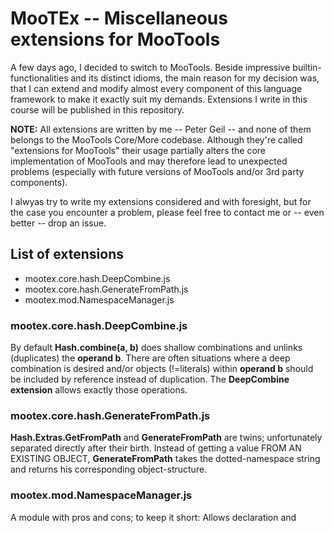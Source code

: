 # MooTEx -- Miscellaneous extensions for MooTools

A few days ago, I decided to switch to MooTools. Beside impressive builtin-functionalities and its distinct idioms, the main reason for my decision was, that I can extend and modify almost every component of this language framework to make it exactly suit my demands. Extensions I write in this course will be published in this repository. 

**NOTE:** All extensions are written by me -- Peter Geil -- and none of them belongs to the MooTools Core/More codebase. Although they're called "extensions for MooTools" their usage partially alters the core implementation of MooTools and may therefore lead to unexpected problems (especially with future versions of MooTools and/or 3rd party components).

I alwyas try to write my extensions considered and with foresight, but for the case you encounter a problem, please feel free to contact me or -- even better -- drop an issue.


## List of extensions


*	mootex.core.hash.DeepCombine.js
*	mootex.core.hash.GenerateFromPath.js
*	mootex.mod.NamespaceManager.js


### mootex.core.hash.DeepCombine.js
By default __Hash.combine(**a**, **b**)__ does shallow combinations and unlinks (duplicates) the **operand b**. There are often situations where a deep combination is desired and/or objects (!=literals) within **operand b** should be included by reference instead of duplication. The __DeepCombine extension__ allows exactly those operations.


### mootex.core.hash.GenerateFromPath.js
__Hash.Extras.GetFromPath__ and __GenerateFromPath__ are twins; unfortunately separated directly after their birth. Instead of getting a value FROM AN EXISTING OBJECT, __GenerateFromPath__ takes the dotted-namespace string and returns his corresponding object-structure.

### mootex.mod.NamespaceManager.js
A module with pros and cons; to keep it short: Allows declaration and 